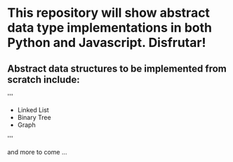 # This repository will show abstract data type implementations in both Python and Javascript. Disfrutar!

## Abstract data structures to be implemented from scratch include:

'''
- Linked List
- Binary Tree
- Graph

'''

and more to come ...
